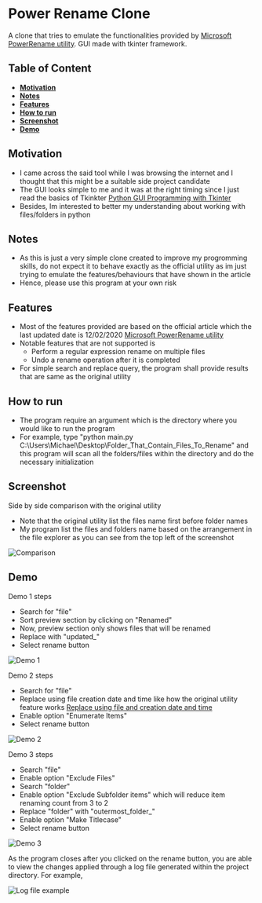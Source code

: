
<!-- omit in toc -->
# **Power Rename Clone**
A clone that tries to emulate the functionalities provided by [Microsoft PowerRename utility](https://docs.microsoft.com/en-us/windows/powertoys/powerrename).
GUI made with tkinter framework.

<!-- omit in toc -->
## **Table of Content**
- [**Motivation**](#motivation)
- [**Notes**](#notes)
- [**Features**](#features)
- [**How to run**](#how-to-run)
- [**Screenshot**](#screenshot)
- [**Demo**](#demo)


## **Motivation**
- I came across the said tool while I was browsing the internet and I thought that this might be a suitable side project candidate
- The GUI looks simple to me and it was at the right timing since I just read the basics of Tkinkter [Python GUI Programming with Tkinter](https://realpython.com/python-gui-tkinter/)
- Besides, Im interested to better my understanding about working with files/folders in python

## **Notes**
- As this is just a very simple clone created to improve my progromming skills, do not expect it to behave exactly as the official utility as im just trying to emulate the features/behaviours that have shown in the article
- Hence, please use this program at your own risk

## **Features**
- Most of the features provided are based on the official article which the last updated date is 12/02/2020 [Microsoft PowerRename utility](https://docs.microsoft.com/en-us/windows/powertoys/powerrename)
- Notable features that are not supported is 
  - Perform a regular expression rename on multiple files
  - Undo a rename operation after it is completed
- For simple search and replace query, the program shall provide results that are same as the original utility


## **How to run**
- The program require an argument which is the directory where you would like to run the program 
- For example, type "python main.py C:\Users\Michael\Desktop\Folder_That_Contain_Files_To_Rename" and this program will scan all the folders/files within the directory and do the 
necessary initialization


## **Screenshot**

Side by side comparison with the original utility
- Note that the original utility list the files name first before folder names
- My program list the files and folders name based on the arrangement in the file explorer as you can see from the top left of the screenshot

![Comparison](./screenshots/side_by_side.PNG)

## **Demo**

Demo 1 steps
- Search for "file"
- Sort preview section by clicking on "Renamed"
- Now, preview section only shows files that will be renamed
- Replace with "updated_"
- Select rename button
  
![Demo 1](./screenshots/demo_1.gif)

Demo 2 steps
- Search for "file"
- Replace using file creation date and time like how the original utility feature works [Replace using file and creation date and time](https://docs.microsoft.com/en-us/windows/powertoys/powerrename#replace-using-file-creation-date-and-time)
- Enable option "Enumerate Items"
- Select rename button

![Demo 2](./screenshots/demo_2.gif)

Demo 3 steps
- Search "file"
- Enable option "Exclude Files"
- Search "folder"
- Enable option "Exclude Subfolder items" which will reduce item renaming count from 3 to 2
- Replace "folder" with "outermost_folder_"
- Enable option "Make Titlecase"
- Select rename button

![Demo 3](./screenshots/demo_3.gif)

As the program closes after you clicked on the rename button, you are able to view the changes applied through a log file generated within the project directory.
For example,

![Log file example](./screenshots/log_file_example.PNG)
